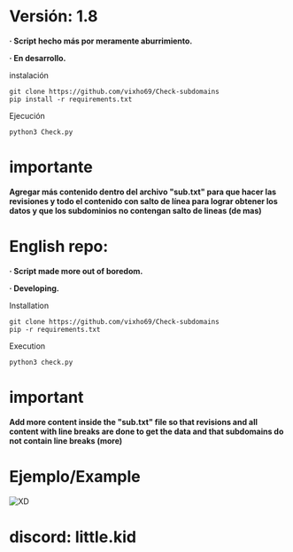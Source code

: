 # Versión: 1.8

**· Script hecho más por meramente aburrimiento.**

**· En desarrollo.**

instalación
```
git clone https://github.com/vixho69/Check-subdomains
pip install -r requirements.txt
```
Ejecución
```
python3 Check.py
```
# importante
**Agregar más contenido dentro del archivo "sub.txt" para que hacer las revisiones y todo el contenido con salto de línea para lograr obtener los datos y que los subdominios no contengan salto de lineas (de mas)**

# English repo:

**· Script made more out of boredom.**

**· Developing.**

Installation
```
git clone https://github.com/vixho69/Check-subdomains
pip -r requirements.txt
```
Execution
```
python3 check.py
```

# important
**Add more content inside the "sub.txt" file so that revisions and all content with line breaks are done to get the data and that subdomains do not contain line breaks (more)**

# Ejemplo/Example

![XD](https://github.com/vixho69/Check-subdomains/assets/133933012/323af103-ec5e-456b-bdef-f4b2c7dda1a2)

# discord: little.kid
